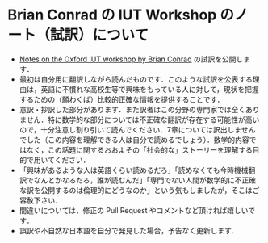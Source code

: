 # Brian Conrad の IUT Workshop のノート（試訳）について

* [Notes on the Oxford IUT workshop by Brian Conrad](http://mathbabe.org/2015/12/15/notes-on-the-oxford-iut-workshop-by-brian-conrad/) の試訳を公開します．
* 最初は自分用に翻訳しながら読んだものです．このような試訳を公表する理由は，英語に不慣れな高校生等で興味をもっている人に対して，現状を把握するための（願わくば）比較的正確な情報を提供することです．
* 意訳・抄訳した部分があります．また訳者はこの分野の専門家では全くありません．特に数学的な部分については不正確な翻訳が存在する可能性が高いので，十分注意し割り引いて読んでください．7章については訳出しませんでした（この内容を理解できる人は自分で読めるでしょう）．数学的内容ではなく，この話題に関するおおよその「社会的な」ストーリーを理解する目的で用いてください．
* 「興味があるような人は英語くらい読めるだろ」「読めなくても今時機械翻訳でなんとかなるだろ，誰が読むんだ」「専門でない人間が数学的に不正確な訳を公開するのは倫理的にどうなのか」という気もしましたが，そこはご容赦下さい．
* 間違いについては，修正の Pull Request やコメントなど頂ければ嬉しいです．
* 誤訳や不自然な日本語を自分で発見した場合，予告なく更新します．
